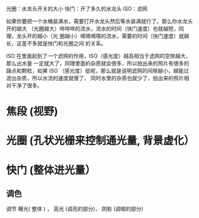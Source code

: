 光圈：水龙头开关的大小
快门：开了多久的水龙头
ISO：滤网


如果你要把一个水桶装满水，需要打开水龙头然后等水装满就行了，那么你水龙头开的越大
（光圈越大）哗哗哗的流水，流水的时间（快门速度）也就越短，同理，龙头开的越小（光
圈越小）嘀嗒嘀嗒的流水，需要的时间（快门速度）就越长，这差不多就是快门和光圈之间
的关系。

ISO 在里面起到了一个滤网的作用，ISO（感光度）越高相当于滤网的空隙越大，那么出水量
一定就大了，同理里面的杂质就会很多，所以拍出来的照片有很多的躁点和颗粒，如果 ISO
（感光度）低呢，那么就是说明滤网的间隙越小，越能过滤出杂质，所以水流的速度就慢了，
同时水里的杂质也就少了，拍出来的照片相对干净了很多。

# 焦段 (视野)
# 光圈 (孔状光栅来控制通光量, 背景虚化）
# 快门 (整体进光量）

## 调色
调节 曝光( 整体 ) ， 高光 (调亮的部分)， 阴影 (调暗的部分)